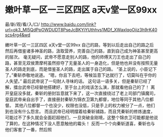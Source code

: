 # 嫩叶草一区一三区四区 a天v堂一区99xx

最/新/观/看/入/口/ http://www.baidu.com/link?url=ok3_Ml5QdPpOWDUDT8PseJcBKYiYUthhvs1MDf_XWaxIqoOiiz3h9rK40scs4rg4&wd

嫩叶草一区一三区四区 a天v堂一区99xx
 自己的路，等到以后走出自己的路之后然后再借鉴诸多神圣的路，汲取营养，完善自己的路，直到自己成为神圣甚至更高的层次。
    毫无疑问，武帝不愿意走别人的路，他的师傅天刀王也走出了自己的路，甚至无双侯萧摩柯虽然掠夺了无量圣人的一身造化，但是他也并没有按照无量圣人的路走到底，而是借鉴圣人的路，走出属于自己的路。
    “圣上说的，小臣记下了。”秦斩恭敬地说道。
    “嗯，你且下去吧，等候旨意下达就行了，切莫叫在乎你的人失望。”
    最后武帝说了一句耐人寻味的话。
    这句话一语多关，但是秦斩已经了解，擂台武帝已经替他搭建好，至于台上的戏该怎么演，那就看他自己的了！
    离开皇庭没多就，秦斩的册封旨意就下来了，这一次直接绕过了老上司部门镇魔司，皇庭武帝亲自出手了，直接册封秦斩为锦衣卫第九都督，地位等同于其他八位都督。
    其他八位都督一个也没少，权限也没低，只是手上的权力被分了一点，他们到也没有什么怨言。
    而且武帝已经明摆着给秦斩铺路，而且凭秦斩的修炼速度，可能过不了多久就会全面赶超他们，一旦突破金刚境，这整个锦衣卫可能都是他说了算的，在这种情况下没人愿意触他的霉头！
    反而一个个向秦斩道喜，秦斩也与他们客套了一番，然后照
